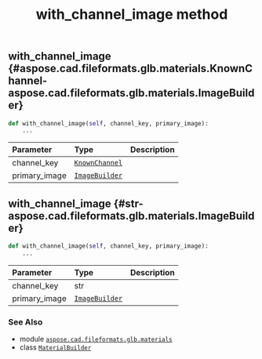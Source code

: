 ﻿---
title: with_channel_image method
second_title: Aspose.CAD for Python via .NET API References
description: 
type: docs
weight: 100
url: /python-net/aspose.cad.fileformats.glb.materials/materialbuilder/with_channel_image/
is_root: false
---

## with_channel_image {#aspose.cad.fileformats.glb.materials.KnownChannel-aspose.cad.fileformats.glb.materials.ImageBuilder}





```python
def with_channel_image(self, channel_key, primary_image):
    ...
```


| Parameter | Type | Description |
| :- | :- | :- |
| channel_key | [`KnownChannel`](/cad/python-net/aspose.cad.fileformats.glb.materials/knownchannel) |  |
| primary_image | [`ImageBuilder`](/cad/python-net/aspose.cad.fileformats.glb.materials/imagebuilder) |  |


## with_channel_image {#str-aspose.cad.fileformats.glb.materials.ImageBuilder}





```python
def with_channel_image(self, channel_key, primary_image):
    ...
```


| Parameter | Type | Description |
| :- | :- | :- |
| channel_key | str |  |
| primary_image | [`ImageBuilder`](/cad/python-net/aspose.cad.fileformats.glb.materials/imagebuilder) |  |



### See Also
* module [`aspose.cad.fileformats.glb.materials`](../../)
* class [`MaterialBuilder`](/cad/python-net/aspose.cad.fileformats.glb.materials/materialbuilder)
